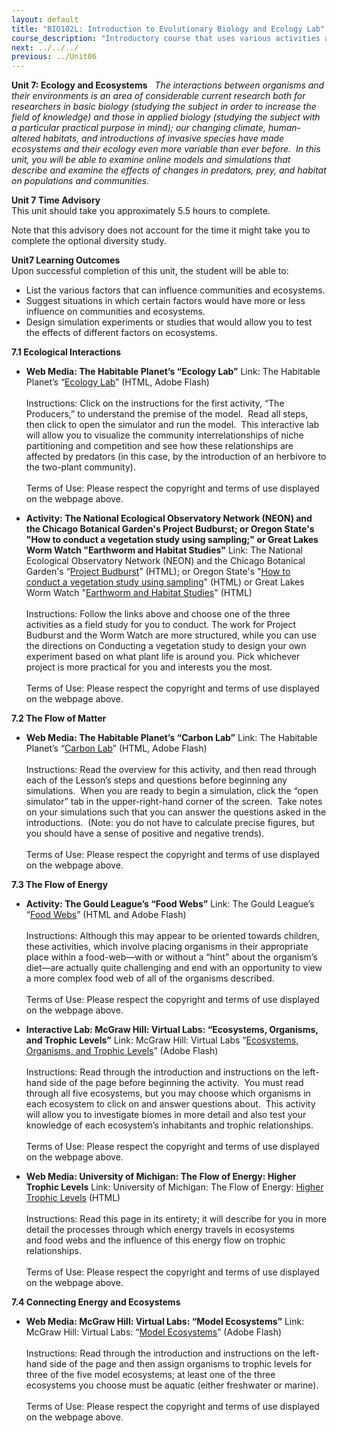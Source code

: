 ```yaml
---
layout: default
title: "BIO102L: Introduction to Evolutionary Biology and Ecology Lab"
course_description: "Introductory course that uses various activities and exercises to provide the basic principles and methods of biology. Lab topics include: the scientific method, DNA structure, transcription and translation, PCR and microarrays, prokaryotic and eukaryotic cells, photosynthesis, glycolysis and cellular respiration, genetics, and cell division."
next: ../../../
previous: ../Unit06
---
```

**Unit 7: Ecology and Ecosystems** <span id="7"></span> 
*The interactions between organisms and their environments is an area of
considerable current research both for researchers in basic biology
(studying the subject in order to increase the field of knowledge) and
those in applied biology (studying the subject with a particular
practical purpose in mind); our changing climate, human-altered
habitats, and introductions of invasive species have made ecosystems and
their ecology even more variable than ever before.  In this unit, you
will be able to examine online models and simulations that describe and
examine the effects of changes in predators, prey, and habitat on
populations and communities.*

**Unit 7 Time Advisory**  
This unit should take you approximately 5.5 hours to complete.

Note that this advisory does not account for the time it might take you
to complete the optional diversity study.

**Unit7 Learning Outcomes**  
Upon successful completion of this unit, the student will be able to:  
-   List the various factors that can influence communities and
    ecosystems.
-   Suggest situations in which certain factors would have more or less
    influence on communities and ecosystems.
-   Design simulation experiments or studies that would allow you to
    test the effects of different factors on ecosystems.

**7.1 Ecological Interactions** <span id="7.1"></span> 
-   **Web Media: The Habitable Planet’s “Ecology Lab”**
    Link: The Habitable Planet’s “[Ecology
    Lab](http://www.learner.org/courses/envsci/interactives/ecology/index.php)”
    (HTML, Adobe Flash)  
        
     Instructions: Click on the instructions for the first activity,
    “The Producers,” to understand the premise of the model.  Read all
    steps, then click to open the simulator and run the model.  This
    interactive lab will allow you to visualize the community
    interrelationships of niche partitioning and competition and see how
    these relationships are affected by predators (in this case, by the
    introduction of an herbivore to the two-plant community).  
        
     Terms of Use: Please respect the copyright and terms of use
    displayed on the webpage above.

-   **Activity: The National Ecological Observatory Network (NEON) and
    the Chicago Botanical Garden's Project Budburst; or Oregon State's
    "How to conduct a vegetation study using sampling;" or Great Lakes
    Worm Watch "Earthworm and Habitat Studies"**
    Link: The National Ecological Observatory Network (NEON) and the
    Chicago Botanical Garden's “[Project
    Budburst](http://budburst.org/)” (HTML); or Oregon State's "[How to
    conduct a vegetation study using
    sampling](http://oregonstate.edu/instruct/bot440/wilsomar/Content/HowToConduct.htm#Conduct)"
    (HTML) or Great Lakes Worm Watch "[Earthworm and Habitat
    Studies](http://greatlakeswormwatch.org/team/habitat.html)" (HTML)  
        
     Instructions: Follow the links above and choose one of the three
    activities as a field study for you to conduct. The work for Project
    Budburst and the Worm Watch are more structured, while you can use
    the directions on Conducting a vegetation study to design your own
    experiment based on what plant life is around you. Pick whichever
    project is more practical for you and interests you the most.  
        
     Terms of Use: Please respect the copyright and terms of use
    displayed on the webpage above.

**7.2 The Flow of Matter** <span id="7.2"></span> 
-   **Web Media: The Habitable Planet’s “Carbon Lab”**
    Link: The Habitable Planet’s “[Carbon
    Lab](http://www.learner.org/courses/envsci/interactives/carbon/index.php)”
    (HTML, Adobe Flash)  
        
     Instructions: Read the overview for this activity, and then read
    through each of the Lesson’s steps and questions before beginning
    any simulations.  When you are ready to begin a simulation, click
    the “open simulator” tab in the upper-right-hand corner of the
    screen.  Take notes on your simulations such that you can answer the
    questions asked in the introductions.  (Note: you do not have to
    calculate precise figures, but you should have a sense of positive
    and negative trends).  
        
     Terms of Use: Please respect the copyright and terms of use
    displayed on the webpage above.

**7.3 The Flow of Energy** <span id="7.3"></span> 
-   **Activity: The Gould League’s “Food Webs”**
    Link: The Gould League’s “[Food
    Webs](http://www.gould.edu.au/foodwebs/kids_web.htm)” (HTML and
    Adobe Flash)  
        
     Instructions: Although this may appear to be oriented towards
    children, these activities, which involve placing organisms in their
    appropriate place within a food-web—with or without a “hint” about
    the organism’s diet—are actually quite challenging and end with an
    opportunity to view a more complex food web of all of the organisms
    described.  
        
     Terms of Use: Please respect the copyright and terms of use
    displayed on the webpage above.

-   **Interactive Lab: McGraw Hill: Virtual Labs: “Ecosystems,
    Organisms, and Trophic Levels”**
    Link: McGraw Hill: Virtual Labs “[Ecosystems, Organisms, and Trophic
    Levels](http://glencoe.mcgraw-hill.com/sites/dl/free/0078802849/383916/BL_03.html)”
    (Adobe Flash)  
        
     Instructions: Read through the introduction and instructions on the
    left-hand side of the page before beginning the activity.  You must
    read through all five ecosystems, but you may choose which organisms
    in each ecosystem to click on and answer questions about.  This
    activity will allow you to investigate biomes in more detail and
    also test your knowledge of each ecosystem’s inhabitants and trophic
    relationships.  
        
     Terms of Use: Please respect the copyright and terms of use
    displayed on the webpage above.

-   **Web Media: University of Michigan: The Flow of Energy: Higher
    Trophic Levels**
    Link: University of Michigan: The Flow of Energy: [Higher Trophic
    Levels](http://www.globalchange.umich.edu/globalchange1/current/lectures/kling/energyflow/highertrophic/trophic2.html)
    (HTML)  
        
     Instructions: Read this page in its entirety; it will describe for
    you in more detail the processes through which energy travels in
    ecosystems and food webs and the influence of this energy flow on
    trophic relationships.  
        
     Terms of Use: Please respect the copyright and terms of use
    displayed on the webpage above.

**7.4 Connecting Energy and Ecosystems** <span id="7.4"></span> 
-   **Web Media: McGraw Hill: Virtual Labs: “Model Ecosystems”**
    Link: McGraw Hill: Virtual Labs: “[Model
    Ecosystems](http://www.mhhe.com/biosci/genbio/virtual_labs/BL_02/BL_02.html)”
    (Adobe Flash)  
        
     Instructions: Read through the introduction and instructions on the
    left-hand side of the page and then assign organisms to trophic
    levels for three of the five model ecosystems; at least one of the
    three ecosystems you choose must be aquatic (either freshwater or
    marine).  
        
     Terms of Use: Please respect the copyright and terms of use
    displayed on the webpage above.


